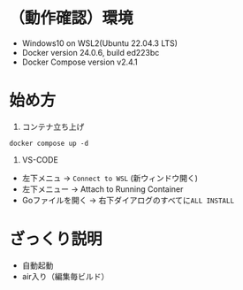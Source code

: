 # （動作確認）環境
- Windows10 on WSL2(Ubuntu 22.04.3 LTS)
- Docker version 24.0.6, build ed223bc
- Docker Compose version v2.4.1

# 始め方
1. コンテナ立ち上げ
  ```shell
  docker compose up -d
  ```

1. VS-CODE
  - 左下メニュ → `Connect to WSL` (新ウィンドウ開く)
  - 左下メニュー → Attach to Running Container
  - Goファイルを開く → 右下ダイアログのすべてに`ALL INSTALL `

# ざっくり説明
- 自動起動
- air入り（編集毎ビルド）
